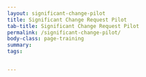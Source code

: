 ```yaml
---
layout: significant-change-pilot
title: Significant Change Request Pilot
tab-title: Significant Change Request Pilot
permalink: /significant-change-pilot/
body-class: page-training
summary: 
tags: 


---
```

